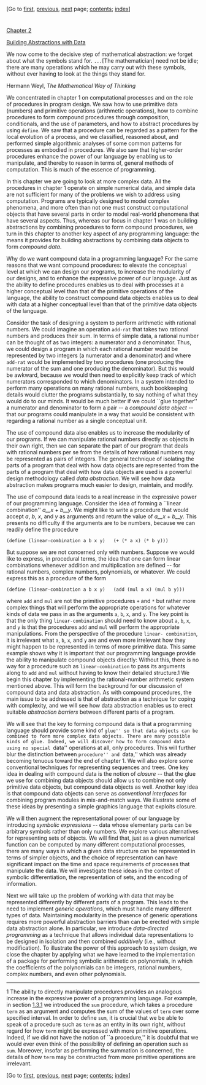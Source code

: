 [Go to [first](book.html), [previous](book-Z-H-12.html),
[next](book-Z-H-14.html) page;   [contents](book-Z-H-4.html#%_toc_start);
[index](book-Z-H-38.html#%_index_start)]

#

[Chapter 2](book-Z-H-4.html#%_toc_%_chap_2)

[Building Abstractions with Data](book-Z-H-4.html#%_toc_%_chap_2)

We now come to the decisive step of mathematical abstraction: we forget about
what the symbols stand for. `...`[The mathematician] need not be idle; there
are many operations which he may carry out with these symbols, without ever
having to look at the things they stand for.

Hermann Weyl, _The Mathematical Way of Thinking_

We concentrated in chapter 1 on computational processes and on the role of
procedures in program design. We saw how to use primitive data (numbers) and
primitive operations (arithmetic operations), how to combine procedures to
form compound procedures through composition, conditionals, and the use of
parameters, and how to abstract procedures by using `define`. We saw that a
procedure can be regarded as a pattern for the local evolution of a process,
and we classified, reasoned about, and performed simple algorithmic analyses
of some common patterns for processes as embodied in procedures. We also saw
that higher-order procedures enhance the power of our language by enabling us
to manipulate, and thereby to reason in terms of, general methods of
computation. This is much of the essence of programming.

In this chapter we are going to look at more complex data. All the procedures
in chapter 1 operate on simple numerical data, and simple data are not
sufficient for many of the problems we wish to address using computation.
Programs are typically designed to model complex phenomena, and more often
than not one must construct computational objects that have several parts in
order to model real-world phenomena that have several aspects. Thus, whereas
our focus in chapter 1 was on building abstractions by combining procedures to
form compound procedures, we turn in this chapter to another key aspect of any
programming language: the means it provides for building abstractions by
combining data objects to form _compound data_.

Why do we want compound data in a programming language? For the same reasons
that we want compound procedures: to elevate the conceptual level at which we
can design our programs, to increase the modularity of our designs, and to
enhance the expressive power of our language. Just as the ability to define
procedures enables us to deal with processes at a higher conceptual level than
that of the primitive operations of the language, the ability to construct
compound data objects enables us to deal with data at a higher conceptual
level than that of the primitive data objects of the language.

Consider the task of designing a system to perform arithmetic with rational
numbers. We could imagine an operation `add-rat` that takes two rational
numbers and produces their sum. In terms of simple data, a rational number can
be thought of as two integers: a numerator and a denominator. Thus, we could
design a program in which each rational number would be represented by two
integers (a numerator and a denominator) and where `add-rat` would be
implemented by two procedures (one producing the numerator of the sum and one
producing the denominator). But this would be awkward, because we would then
need to explicitly keep track of which numerators corresponded to which
denominators. In a system intended to perform many operations on many rational
numbers, such bookkeeping details would clutter the programs substantially, to
say nothing of what they would do to our minds. It would be much better if we
could ``glue together'' a numerator and denominator to form a pair -- a
_compound data object_ \-- that our programs could manipulate in a way that
would be consistent with regarding a rational number as a single conceptual
unit.

The use of compound data also enables us to increase the modularity of our
programs. If we can manipulate rational numbers directly as objects in their
own right, then we can separate the part of our program that deals with
rational numbers per se from the details of how rational numbers may be
represented as pairs of integers. The general technique of isolating the parts
of a program that deal with how data objects are represented from the parts of
a program that deal with how data objects are used is a powerful design
methodology called _data abstraction_. We will see how data abstraction makes
programs much easier to design, maintain, and modify.

The use of compound data leads to a real increase in the expressive power of
our programming language. Consider the idea of forming a ``linear
combination'' _a__x_ \+ _b__y_. We might like to write a procedure that would
accept _a_, _b_, _x_, and _y_ as arguments and return the value of _a__x_ \+
_b__y_. This presents no difficulty if the arguments are to be numbers,
because we can readily define the procedure

`(define (linear-combination a b x y)  
  (+ (* a x) (* b y)))  
`

But suppose we are not concerned only with numbers. Suppose we would like to
express, in procedural terms, the idea that one can form linear combinations
whenever addition and multiplication are defined -- for rational numbers,
complex numbers, polynomials, or whatever. We could express this as a
procedure of the form

`(define (linear-combination a b x y)  
  (add (mul a x) (mul b y)))  
`

where `add` and `mul` are not the primitive procedures `+` and `*` but rather
more complex things that will perform the appropriate operations for whatever
kinds of data we pass in as the arguments `a`, `b`, `x`, and `y`. The key
point is that the only thing `linear-combination` should need to know about
`a`, `b`, `x`, and `y` is that the procedures `add` and `mul` will perform the
appropriate manipulations. From the perspective of the procedure `linear-
combination`, it is irrelevant what `a`, `b`, `x`, and `y` are and even more
irrelevant how they might happen to be represented in terms of more primitive
data. This same example shows why it is important that our programming
language provide the ability to manipulate compound objects directly: Without
this, there is no way for a procedure such as `linear-combination` to pass its
arguments along to `add` and `mul` without having to know their detailed
structure.1 We begin this chapter by implementing the rational-number
arithmetic system mentioned above. This will form the background for our
discussion of compound data and data abstraction. As with compound procedures,
the main issue to be addressed is that of abstraction as a technique for
coping with complexity, and we will see how data abstraction enables us to
erect suitable _abstraction barriers_ between different parts of a program.

We will see that the key to forming compound data is that a programming
language should provide some kind of ``glue'' so that data objects can be
combined to form more complex data objects. There are many possible kinds of
glue. Indeed, we will discover how to form compound data using no special
``data'' operations at all, only procedures. This will further blur the
distinction between ``procedure'' and ``data,'' which was already becoming
tenuous toward the end of chapter 1\. We will also explore some conventional
techniques for representing sequences and trees. One key idea in dealing with
compound data is the notion of _closure_ \-- that the glue we use for
combining data objects should allow us to combine not only primitive data
objects, but compound data objects as well. Another key idea is that compound
data objects can serve as _conventional interfaces_ for combining program
modules in mix-and-match ways. We illustrate some of these ideas by presenting
a simple graphics language that exploits closure.

We will then augment the representational power of our language by introducing
_symbolic expressions_ \-- data whose elementary parts can be arbitrary
symbols rather than only numbers. We explore various alternatives for
representing sets of objects. We will find that, just as a given numerical
function can be computed by many different computational processes, there are
many ways in which a given data structure can be represented in terms of
simpler objects, and the choice of representation can have significant impact
on the time and space requirements of processes that manipulate the data. We
will investigate these ideas in the context of symbolic differentiation, the
representation of sets, and the encoding of information.

Next we will take up the problem of working with data that may be represented
differently by different parts of a program. This leads to the need to
implement _generic operations_, which must handle many different types of
data. Maintaining modularity in the presence of generic operations requires
more powerful abstraction barriers than can be erected with simple data
abstraction alone. In particular, we introduce _data-directed programming_ as
a technique that allows individual data representations to be designed in
isolation and then combined _additively_ (i.e., without modification). To
illustrate the power of this approach to system design, we close the chapter
by applying what we have learned to the implementation of a package for
performing symbolic arithmetic on polynomials, in which the coefficients of
the polynomials can be integers, rational numbers, complex numbers, and even
other polynomials.

* * *

1 The ability to directly manipulate procedures provides an analogous increase
in the expressive power of a programming language. For example, in section
[1.3.1](book-Z-H-12.html#%_sec_1.3.1) we introduced the `sum` procedure, which
takes a procedure `term` as an argument and computes the sum of the values of
`term` over some specified interval. In order to define `sum`, it is crucial
that we be able to speak of a procedure such as `term` as an entity in its own
right, without regard for how `term` might be expressed with more primitive
operations. Indeed, if we did not have the notion of ``a procedure,'' it is
doubtful that we would ever even think of the possibility of defining an
operation such as `sum`. Moreover, insofar as performing the summation is
concerned, the details of how `term` may be constructed from more primitive
operations are irrelevant.

[Go to [first](book.html), [previous](book-Z-H-12.html),
[next](book-Z-H-14.html) page;   [contents](book-Z-H-4.html#%_toc_start);
[index](book-Z-H-38.html#%_index_start)]

